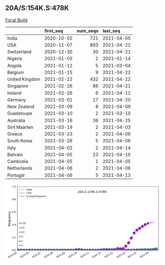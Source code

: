 

## 20A/S:154K.S:478K
[Focal Build](https://nextstrain.org/groups/neherlab/ncov/20A.S.154K.S.478K)

|                | first_seq   |   num_seqs | last_seq   |
|:---------------|:------------|-----------:|:-----------|
| India          | 2020-10-02  |        721 | 2021-04-05 |
| USA            | 2020-11-07  |        893 | 2021-04-21 |
| Switzerland    | 2020-12-30  |         30 | 2021-04-21 |
| Nigeria        | 2021-01-03  |          2 | 2021-01-14 |
| Angola         | 2021-01-12  |          5 | 2021-03-04 |
| Belgium        | 2021-01-15  |          9 | 2021-04-22 |
| United Kingdom | 2021-02-22  |        432 | 2021-04-22 |
| Singapore      | 2021-02-26  |         86 | 2021-04-21 |
| Ireland        | 2021-02-26  |          6 | 2021-04-11 |
| Germany        | 2021-03-01  |         17 | 2021-04-20 |
| New Zealand    | 2021-03-09  |          8 | 2021-04-09 |
| Guadeloupe     | 2021-03-10  |          2 | 2021-03-10 |
| Australia      | 2021-03-16  |         36 | 2021-04-25 |
| Sint Maarten   | 2021-03-19  |          2 | 2021-04-03 |
| Greece         | 2021-03-23  |          2 | 2021-04-06 |
| South Korea    | 2021-03-26  |          5 | 2021-04-06 |
| Italy          | 2021-04-02  |          2 | 2021-04-14 |
| Bahrain        | 2021-04-05  |         23 | 2021-04-10 |
| Cambodia       | 2021-04-05  |          1 | 2021-04-05 |
| Netherlands    | 2021-04-06  |          2 | 2021-04-06 |
| Portugal       | 2021-04-06  |          5 | 2021-04-13 |

![Overall trends 20A.S.154K.S.478K](/overall_trends_figures/overall_trends_20A.S.154K.S.478K.png)